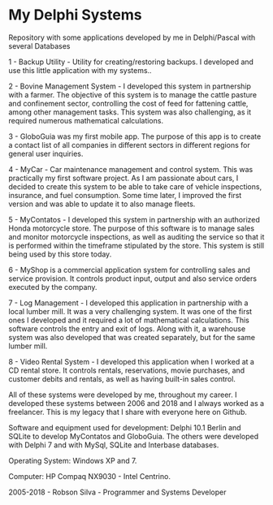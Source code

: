 # My Delphi Systems
Repository with some applications developed by me in Delphi/Pascal with several Databases

1 - Backup Utility - Utility for creating/restoring backups. I developed and use this little application with my systems..

2 - Bovine Management System - I developed this system in partnership with a farmer. The objective of this system is to manage the cattle pasture and confinement sector, controlling the cost of feed for fattening cattle, among other management tasks. This system was also challenging, as it required numerous mathematical calculations.

3 - GloboGuia was my first mobile app. The purpose of this app is to create a contact list of all companies in different sectors in different regions for general user inquiries.

4 - MyCar - Car maintenance management and control system. This was practically my first software project. As I am passionate about cars, I decided to create this system to be able to take care of vehicle inspections, insurance, and fuel consumption. Some time later, I improved the first version and was able to update it to also manage fleets.

5 - MyContatos - I developed this system in partnership with an authorized Honda motorcycle store. The purpose of this software is to manage sales and monitor motorcycle inspections, as well as auditing the service so that it is performed within the timeframe stipulated by the store. This system is still being used by this store today.

6 - MyShop is a commercial application system for controlling sales and service provision. It controls product input, output and also service orders executed by the company.

7 - Log Management - I developed this application in partnership with a local lumber mill. It was a very challenging system. It was one of the first ones I developed and it required a lot of mathematical calculations. This software controls the entry and exit of logs. Along with it, a warehouse system was also developed that was created separately, but for the same lumber mill.

8 - Video Rental System - I developed this application when I worked at a CD rental store. It controls rentals, reservations, movie purchases, and customer debits and rentals, as well as having built-in sales control.

All of these systems were developed by me, throughout my career. I developed these systems between 2006 and 2018 and I always worked as a freelancer. This is my legacy that I share with everyone here on Github.


Software and equipment used for development: Delphi 10.1 Berlin and SQLite to develop MyContatos and GloboGuia. The others were developed with Delphi 7 and with MySql, SQLite and Interbase databases.

Operating System: Windows XP and 7.

Computer: HP Compaq NX9030 - Intel Centrino.

2005-2018 - Robson Silva - Programmer and Systems Developer
